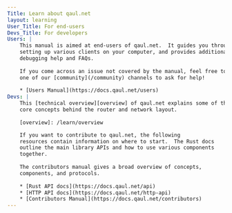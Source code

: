```yaml
---
Title: Learn about qaul.net
layout: learning
User_Title: For end-users
Devs_Title: For developers
Users: |
    This manual is aimed at end-users of qaul.net.  It guides you through
    setting up various clients on your computer, and provides additional
    debugging help and FAQs.
    
    If you come across an issue not covered by the manual, feel free to join
    one of our [community](/community) channels to ask for help!
    
    * [Users Manual](https://docs.qaul.net/users)
Devs: |
    This [technical overview][overview] of qaul.net explains some of the
    core concepts behind the router and network layout.
    
    [overview]: /learn/overview

    If you want to contribute to qaul.net, the following
    resources contain information on where to start.  The Rust docs
    outline the main library APIs and how to use various components
    together.
    
    The contributors manual gives a broad overview of concepts, 
    components, and protocols.
    
    * [Rust API docs](https://docs.qaul.net/api)
    * [HTTP API docs](https://docs.qaul.net/http-api)
    * [Contributors Manual](https://docs.qaul.net/contributors)
---
```




